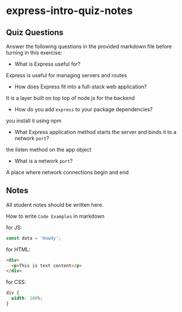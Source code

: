 # express-intro-quiz-notes

## Quiz Questions

Answer the following questions in the provided markdown file before turning in this exercise:

- What is Express useful for?

Express is useful for managing servers and routes

- How does Express fit into a full-stack web application?

It is a layer built on top top of node js for the backend

- How do you add `express` to your package dependencies?

you install it using npm

- What Express application method starts the server and binds it to a network `port`?

the listen method on the app object

- What is a network `port`?

A place where network connections begin and end

## Notes

All student notes should be written here.

How to write `Code Examples` in markdown

for JS:

```javascript
const data = 'Howdy';
```

for HTML:

```html
<div>
  <p>This is text content</p>
</div>
```

for CSS:

```css
div {
  width: 100%;
}
```
